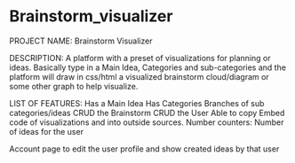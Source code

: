 # Brainstorm_visualizer

PROJECT NAME: Brainstorm Visualizer

DESCRIPTION:  A platform with a preset of visualizations for planning or ideas. Basically type in a Main Idea, Categories and sub-categories and the platform will draw in css/html a visualized brainstorm cloud/diagram or some other graph to help visualize.

LIST OF FEATURES:
Has a Main Idea
Has Categories
Branches of sub categories/ideas
CRUD the Brainstorm
CRUD the User
Able to copy Embed code of  visualizations and into outside sources.
Number counters:
    Number of ideas for the user

Account page to edit the user profile and show created ideas by that user
